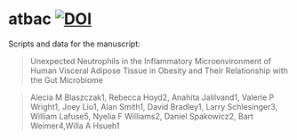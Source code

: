 # atbac [![DOI](https://zenodo.org/badge/271302970.svg)](https://zenodo.org/badge/latestdoi/271302970)

 
Scripts and data for the manuscript:
>Unexpected Neutrophils in the Inflammatory Microenvironment of Human Visceral Adipose Tissue in Obesity and Their Relationship with the Gut Microbiome

>Alecia M Blaszczak1, Rebecca Hoyd2, Anahita Jalilvand1, Valerie P Wright1, Joey Liu1, Alan Smith1, David Bradley1, Larry Schlesinger3, William Lafuse5, Nyelia F Williams2, Daniel Spakowicz2, Bart Weimer4,Willa A Hsueh1

